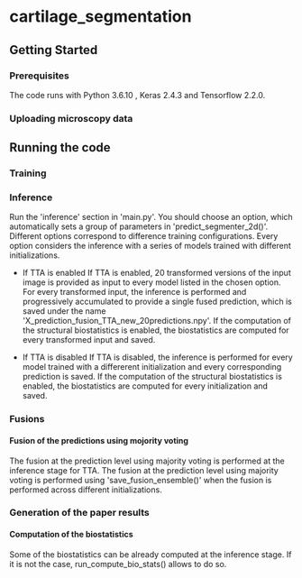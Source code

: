 # cartilage_segmentation


## Getting Started

### Prerequisites

The code runs with Python 3.6.10 , Keras 2.4.3 and Tensorflow 2.2.0.

### Uploading microscopy data

## Running the code

### Training

### Inference 
Run the 'inference' section in 'main.py'. You should choose an option, which automatically sets a group of parameters in 'predict_segmenter_2d()'. Different options correspond to difference training configurations. Every option considers the inference with a series of models trained with different initializations. 

- If TTA is enabled
If TTA is enabled, 20 transformed versions of the input image is provided as input to every model listed in the chosen option. For every transformed input, the inference is performed and progressively accumulated to provide a single fused prediction, which is saved under the name 'X_prediction_fusion_TTA_new_20predictions.npy'. If the computation of the structural biostatistics is enabled, the biostatistics are computed for every transformed input and saved.

- If TTA is disabled
If TTA is disabled, the inference is performed for every model trained with a differerent initialization and every corresponding prediction is saved. If the computation of the structural biostatistics is enabled, the biostatistics are computed for every initialization and saved.

### Fusions

#### Fusion of the predictions using mojority voting
The fusion at the prediction level using majority voting is performed at the inference stage for TTA. The fusion at the prediction level using majority voting is performed using 'save_fusion_ensemble()' when the fusion is performed across different initializations. 

### Generation of the paper results

#### Computation of the biostatistics
Some of the biostatistics can be already computed at the inference stage. If it is not the case, run_compute_bio_stats() allows to do so. 
